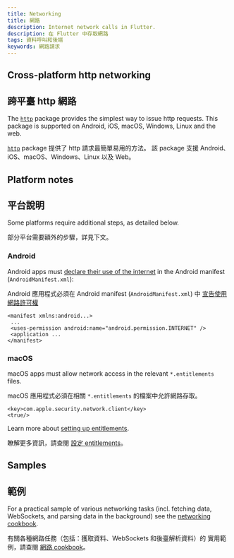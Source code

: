 ```yaml
---
title: Networking
title: 網路
description: Internet network calls in Flutter.
description: 在 Flutter 中存取網路
tags: 資料呼叫和後端
keywords: 網路請求
---
```


## Cross-platform http networking

## 跨平臺 http 網路

The [`http`][] package provides the simplest way to issue http requests. This
package is supported on Android, iOS, macOS, Windows, Linux and the web.

[`http`][] package 提供了 http 請求最簡單易用的方法。
該 package 支援 Android、iOS、macOS、Windows、Linux 以及 Web。

## Platform notes

## 平台說明

Some platforms require additional steps, as detailed below.

部分平台需要額外的步驟，詳見下文。

### Android

Android apps must [declare their use of the internet][declare] in the Android
manifest (`AndroidManifest.xml`):

Android 應用程式必須在 Android manifest (`AndroidManifest.xml`) 中
[宣告使用網路許可權][declare]

```
<manifest xmlns:android...>
 ...
 <uses-permission android:name="android.permission.INTERNET" />
 <application ...
</manifest>
```

### macOS

macOS apps must allow network access in the relevant `*.entitlements` files. 

macOS 應用程式必須在相關 `*.entitlements` 的檔案中允許網路存取。

```
<key>com.apple.security.network.client</key>
<true/>
```

Learn more about [setting up entitlements][].

瞭解更多資訊，請查閱 [設定 entitlements][setting up entitlements]。

[setting up entitlements]: {{site.url}}/platform-integration/macos/building#setting-up-entitlements

## Samples

## 範例

For a practical sample of various networking tasks (incl. fetching data,
WebSockets, and parsing data in the background) see the 
[networking cookbook]({{site.url}}/cookbook#networking).

有關各種網路任務（包括：獲取資料、WebSockets 和後臺解析資料）的
實用範例，請查閱 [網路 cookbook]({{site.url}}/cookbook#networking)。

[declare]: {{site.android-dev}}/training/basics/network-ops/connecting
[`http`]: {{site.pub-pkg}}/http
